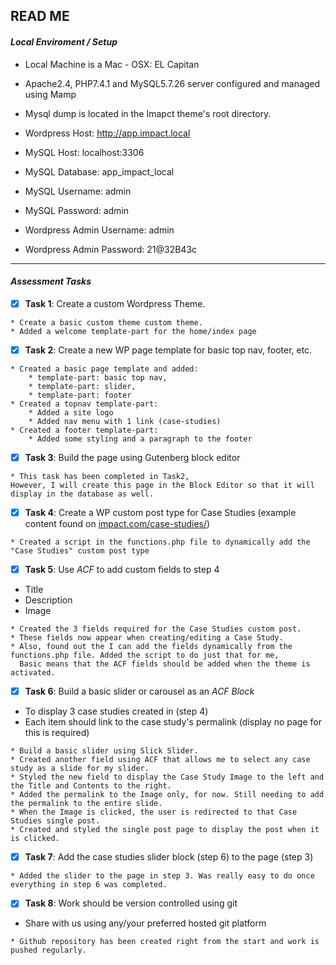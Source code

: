 ## READ ME

#### ***Local Enviroment / Setup***
* Local Machine is a Mac - OSX: EL Capitan
* Apache2.4, PHP7.4.1 and MySQL5.7.26 server configured and managed using Mamp

* Mysql dump is located in the Imapct theme's root directory.

* Wordpress Host: http://app.impact.local
* MySQL Host: localhost:3306
* MySQL Database: app_impact_local
* MySQL Username: admin
* MySQL Password: admin
* Wordpress Admin Username: admin
* Wordpress Admin Password: 21@32B43c
_____________________________________

#### ***Assessment Tasks***

- [x] **Task 1**: Create a custom Wordpress Theme.
```text
* Create a basic custom theme custom theme.
* Added a welcome template-part for the home/index page
```


- [x] **Task 2**: Create a new WP page template for basic top nav, footer, etc.
```text
* Created a basic page template and added:
    * template-part: basic top nav,
    * template-part: slider,
    * template-part: footer
* Created a topnav template-part:
    * Added a site logo
    * Added nav menu with 1 link (case-studies)
* Created a footer template-part:
    * Added some styling and a paragraph to the footer
```


- [x] **Task 3**: Build the page using Gutenberg block editor
```text
* This task has been completed in Task2,
However, I will create this page in the Block Editor so that it will display in the database as well.
```


- [X] **Task 4**: Create a WP custom post type for Case Studies
(example content found on [impact.com/case-studies/](impact.com/case-studies/))
```text
* Created a script in the functions.php file to dynamically add the "Case Studies" custom post type

```


- [x] **Task 5**: Use *ACF* to add custom fields to step 4
* Title
* Description
* Image
```text
* Created the 3 fields required for the Case Studies custom post.
* These fields now appear when creating/editing a Case Study.
* Also, found out the I can add the fields dynamically from the functions.php file. Added the script to do just that for me,
  Basic means that the ACF fields should be added when the theme is activated.

```


- [x] **Task 6**: Build a basic slider or carousel as an *ACF Block*
* To display 3 case studies created in (step 4)
* Each item should link to the case study's permalink (display no page for this is required)
```text
* Build a basic slider using Slick Slider.
* Created another field using ACF that allows me to select any case study as a slide for my slider.
* Styled the new field to display the Case Study Image to the left and the Title and Contents to the right.
* Added the permalink to the Image only, for now. Still needing to add the permalink to the entire slide.
* When the Image is clicked, the user is redirected to that Case Studies single post.
* Created and styled the single post page to display the post when it is clicked.

```


- [x] **Task 7**: Add the case studies slider block (step 6) to the page (step 3)
```text
* Added the slider to the page in step 3. Was really easy to do once everything in step 6 was completed.

```


- [x] **Task 8**: Work should be version controlled using git
* Share with us using any/your preferred hosted git platform
```text
* Github repository has been created right from the start and work is pushed regularly.

```



